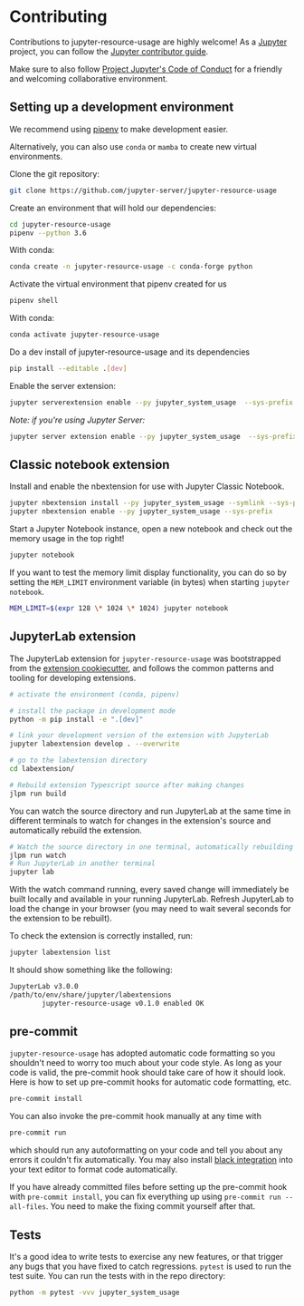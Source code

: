 # Contributing

Contributions to jupyter-resource-usage are highly welcome! As a [Jupyter](https://jupyter.org) project,
you can follow the [Jupyter contributor guide](https://jupyter.readthedocs.io/en/latest/contributor/content-contributor.html).

Make sure to also follow [Project Jupyter's Code of Conduct](https://github.com/jupyter/governance/blob/master/conduct/code_of_conduct.md)
for a friendly and welcoming collaborative environment.

## Setting up a development environment

We recommend using [pipenv](https://docs.pipenv.org/) to make development easier.

Alternatively, you can also use `conda` or `mamba` to create new virtual environments.

Clone the git repository:

```bash
git clone https://github.com/jupyter-server/jupyter-resource-usage
```

Create an environment that will hold our dependencies:

```bash
cd jupyter-resource-usage
pipenv --python 3.6
```

With conda:

```bash
conda create -n jupyter-resource-usage -c conda-forge python
```

Activate the virtual environment that pipenv created for us

```bash
pipenv shell
```

With conda:

```bash
conda activate jupyter-resource-usage
```

Do a dev install of jupyter-resource-usage and its dependencies

```bash
pip install --editable .[dev]
```

Enable the server extension:

```bash
jupyter serverextension enable --py jupyter_system_usage  --sys-prefix
```

_Note: if you're using Jupyter Server:_

```bash
jupyter server extension enable --py jupyter_system_usage  --sys-prefix
```

## Classic notebook extension

Install and enable the nbextension for use with Jupyter Classic Notebook.

```bash
jupyter nbextension install --py jupyter_system_usage --symlink --sys-prefix
jupyter nbextension enable --py jupyter_system_usage --sys-prefix
```

Start a Jupyter Notebook instance, open a new notebook and check out the memory usage in the top right!

```bash
jupyter notebook
```

If you want to test the memory limit display functionality, you can do so by setting the `MEM_LIMIT` environment variable (in bytes) when starting `jupyter notebook`.

```bash
MEM_LIMIT=$(expr 128 \* 1024 \* 1024) jupyter notebook
```

## JupyterLab extension

The JupyterLab extension for `jupyter-resource-usage` was bootstrapped from the [extension cookiecutter](https://github.com/jupyterlab/extension-cookiecutter-ts), and follows the common patterns and tooling for developing extensions.

```bash
# activate the environment (conda, pipenv)

# install the package in development mode
python -m pip install -e ".[dev]"

# link your development version of the extension with JupyterLab
jupyter labextension develop . --overwrite

# go to the labextension directory
cd labextension/

# Rebuild extension Typescript source after making changes
jlpm run build
```

You can watch the source directory and run JupyterLab at the same time in different terminals to watch for changes in the extension's source and automatically rebuild the extension.

```bash
# Watch the source directory in one terminal, automatically rebuilding when needed
jlpm run watch
# Run JupyterLab in another terminal
jupyter lab
```

With the watch command running, every saved change will immediately be built locally and available in your running JupyterLab. Refresh JupyterLab to load the change in your browser (you may need to wait several seconds for the extension to be rebuilt).

To check the extension is correctly installed, run:

```bash
jupyter labextension list
```

It should show something like the following:

```bash
JupyterLab v3.0.0
/path/to/env/share/jupyter/labextensions
        jupyter-resource-usage v0.1.0 enabled OK
```

## pre-commit

`jupyter-resource-usage` has adopted automatic code formatting so you shouldn't need to worry too much about your code style.
As long as your code is valid,
the pre-commit hook should take care of how it should look. Here is how to set up pre-commit hooks for automatic code formatting, etc.

```bash
pre-commit install
```

You can also invoke the pre-commit hook manually at any time with

```bash
pre-commit run
```

which should run any autoformatting on your code
and tell you about any errors it couldn't fix automatically.
You may also install [black integration](https://github.com/ambv/black#editor-integration)
into your text editor to format code automatically.

If you have already committed files before setting up the pre-commit
hook with `pre-commit install`, you can fix everything up using
`pre-commit run --all-files`. You need to make the fixing commit
yourself after that.

## Tests

It's a good idea to write tests to exercise any new features,
or that trigger any bugs that you have fixed to catch regressions. `pytest` is used to run the test suite. You can run the tests with in the repo directory:

```bash
python -m pytest -vvv jupyter_system_usage
```
